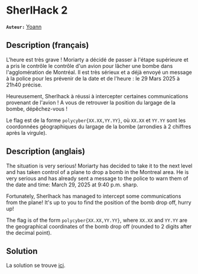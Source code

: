 # SherlHack 2

**`Auteur:`** [Yoann](https://github.com/YoannSab)

## Description (français)

L'heure est très grave !  Moriarty a décidé de passer à l'étape supérieure et a pris le contrôle le contrôle d'un avion pour lâcher une bombe dans l'agglomération de Montréal. Il est très sérieux et a déjà envoyé un message à la police pour les prévenir de la date et de l'heure : le 29 Mars 2025 à 21h40 précise.

Heureusement, Sherlhack à réussi à intercepter certaines communications provenant de l'avion ! A vous de retrouver la position du largage de la bombe, dépêchez-vous !

Le flag est de la forme `polycyber{XX.XX,YY.YY}`, où `XX.XX` et `YY.YY` sont les coordonnées géographiques du largage de la bombe (arrondies à 2 chiffres après la virgule).

## Description (anglais)

The situation is very serious! Moriarty has decided to take it to the next level and has taken control of a plane to drop a bomb in the Montreal area. He is very serious and has already sent a message to the police to warn them of the date and time: March 29, 2025 at 9:40 p.m. sharp.

Fortunately, Sherlhack has managed to intercept some communications from the plane! It's up to you to find the position of the bomb drop off, hurry up!

The flag is of the form `polycyber{XX.XX,YY.YY}`, where `XX.XX` and `YY.YY` are the geographical coordinates of the bomb drop off (rounded to 2 digits after the decimal point).


## Solution

La solution se trouve [ici](./solution/).